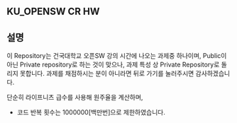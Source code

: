 KU_OPENSW CR HW
----------------

설명
----
이 Repository는 건국대학교 오픈SW 강의 시간에 나오는 과제중 하나이며, Public이 아닌 Private repository로 하는 것이 맞으나, 과제 특성 상 Private Repository로 돌리지 못합니다. 과제를 채점하시는 분이 아니라면 뒤로 가기를 눌러주시면 감사하겠습니다.<br>

단순히 라이프니츠 급수를 사용해 원주율을 계산하며,
- 코드 반복 횟수는 1000000[백만번]으로 제한하였습니다.